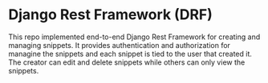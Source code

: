 # Django Rest Framework (DRF)

This repo implemented end-to-end Django Rest Framework for creating and managing snippets. It provides authentication and authorization for managine the snippets and each snippet is tied to the user that created it. The creator can edit and delete snippets while others can only view the snippets.